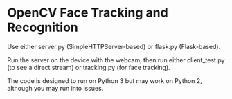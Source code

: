 # OpenCV Face Tracking and Recognition

Use either server.py (SimpleHTTPServer-based) or flask.py (Flask-based).

Run the server on the device with the webcam, then run either client_test.py (to see a direct stream) or tracking.py (for face tracking).

The code is designed to run on Python 3 but may work on Python 2, although you may run into issues.
